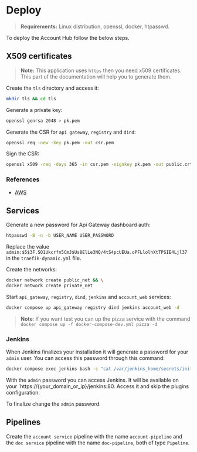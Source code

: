 # Deploy
> **Requirements:** Linux distribution, openssl, docker, htpasswd.

To deploy the Account Hub follow the below steps.

## X509 certificates
> **Note:** This application uses `https` then you need x509 certificates. This part of the documentation will help you to generate them.

Create the `tls` directory and access it:
```bash
mkdir tls && cd tls
```

Generate a private key:
```bash
openssl genrsa 2048 > pk.pem
```

Generate the CSR for `api gateway`, `registry` and `dind`:
```bash
openssl req -new -key pk.pem -out csr.pem
```

Sign the CSR:
```bash
openssl x509 -req -days 365 -in csr.pem -signkey pk.pem -out public.crt
```

### References
- [AWS](https://docs.aws.amazon.com/elasticbeanstalk/latest/dg/configuring-https-ssl.html)

## Services
Generate a new password for Api Gateway dashboard auth:
```bash
htpasswd -B -n -b USER_NAME USER_PASSWORD
```

Replace the value `admin:$5$3F.SO1Ukcrfn5CmJ$Us8ElLe3NQ/4tS4pcUEUa.oPFLlolhXtTPSIE4Ljl37` in the `traefik-dynamic.yml` file.

Create the networks:
```bash
docker network create public_net && \
docker network create private_net
```

Start `api_gateway`, `registry`, `dind`, `jenkins` and `account_web` services:
```bash
docker compose up api_gateway registry dind jenkins account_web -d
```

> **Note**: If you want test you can up the pizza service with the command `docker compose up -f docker-compose-dev.yml pizza -d`

### Jenkins
When Jenkins finalizes your installation it will generate a password for your `admin` user. You can access this password through this command:
```bash
docker compose exec jenkins bash -c "cat /var/jenkins_home/secrets/initialAdminPassword"
```

With the `admin` password you can access Jenkins. It will be available on your `https://{your_domain_or_ip}/jenkins:80. Access it and skip the plugins configuration.

To finalize change the `admin` password.

## Pipelines
Create the `account service` pipeline with the name `account-pipeline` and the `doc service` pipeline with the name `doc-pipeline`, both of type `Pipeline`.
